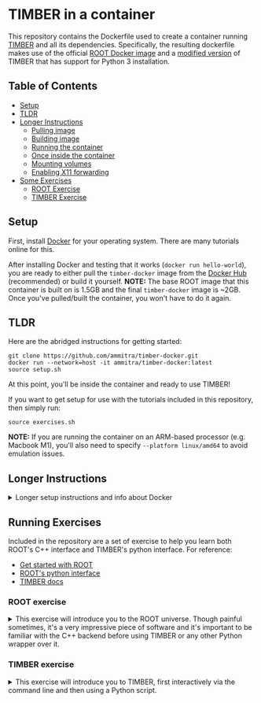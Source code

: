 # TIMBER in a container
This repository contains the Dockerfile used to create a container running [TIMBER](https://github.com/lcorcodilos/TIMBER) and all its dependencies. Specifically, the resulting dockerfile makes use of the official [ROOT Docker image](https://hub.docker.com/r/rootproject/root) and a [modified version](https://github.com/mroguljic/TIMBER/tree/Zbb_branch_py3) of TIMBER that has support for Python 3 installation.

## Table of Contents
- [Setup](#setup)
- [TLDR](#tldr)
- [Longer Instructions](#longer-instructions)
  * [Pulling image](#pulling-image)
  * [Building image](#building-image)
  * [Running the container](#running-the-container)
  * [Once inside the container](#once-inside-the-container)
  * [Mounting volumes](#mounting-volumes)
  * [Enabling X11 forwarding](#enabling-x11-forwarding)
- [Some Exercises](#running-exercises)
  * [ROOT Exercise](#root-exercise)
  * [TIMBER Exercise](#timber-exercise)

## Setup
First, install [Docker](https://www.docker.com/) for your operating system. There are many tutorials online for this. 

After installing Docker and testing that it works (`docker run hello-world`), you are ready to either pull the `timber-docker` image from the [Docker Hub](https://hub.docker.com/) (recommended) or build it yourself. **NOTE:** The base ROOT image that this container is built on is 1.5GB and the final `timber-docker` image is ~2GB. Once you've pulled/built the container, you won't have to do it again.  

## TLDR
Here are the abridged instructions for getting started:
```
git clone https://github.com/ammitra/timber-docker.git
docker run --network=host -it ammitra/timber-docker:latest
source setup.sh
```
At this point, you'll be inside the container and ready to use TIMBER!

If you want to get setup for use with the tutorials included in this repository, then simply run:
```
source exercises.sh
```

**NOTE:** If you are running the container on an ARM-based processor (e.g. Macbook M1), you'll also need to specify `--platform linux/amd64` to avoid emulation issues.

## Longer Instructions
<details>
<summary>Longer setup instructions and info about Docker</summary>

### Pulling image
To pull the ready-made image, run `docker pull ammitra/timber-docker:latest`

### Building image
To build the image, run `docker build --network=host -t timber-docker`. You can name the image whatever you'd like after the `-t` (tag) flag. 

### Running the container
After having built or pulled the image, you are ready to run it. First, run `docker images` to list the availabe images you have:
```
[amitav@thinkpad ~]: docker images
REPOSITORY              TAG                   IMAGE ID       CREATED          SIZE
ammitra/timber-docker   latest                9b33f3426e07   8 minutes ago    2.29GB
```
Run the desired image via `docker run --network=host -it <IMAGE ID>`. So, in the example above I'd run `docker run --network=host --entrypoint /bin/bash -it 9b33f3426e07`. The `--network=host` option isn't strictly necessary, but helps avoid possible annoying internet connection issues. The `-it` flag means that we want to run this container interactively. 

You can also skip pulling/running the container image, and just directly run `docker run --network=host -it ammitra/timber-docker:latest`.

**NOTE:** Once you've entered the container interactively, if you exit from that container (i.e. via `Ctrl+d`), anything in the container will be lost. This is by design (most containers are not run interactively, and instead perform a single executable or service). To get around this, it's often useful to start the container in the background (detached) via the `-d` flag. Then, you can enter the container again via `docker exec -t <CONTAINER ID> bash`, do your work, then exit the container at any point and be able to return to your work. An example is shown below:
```
[amitav@thinkpad ~]: docker run --network=host -it -d ammitra/timber-docker:latest
d6a61e2b22c297bc771f1ab1a4a0ae84aecb9f48b70c9e8ad3bab8fd7bd5f7ff
[amitav@thinkpad ~]: docker container ls 
CONTAINER ID   IMAGE                          COMMAND       CREATED          STATUS          PORTS     NAMES
d6a61e2b22c2   ammitra/timber-docker:latest   "/bin/bash"   15 seconds ago   Up 14 seconds             brave_shaw
[amitav@thinkpad ~]: docker exec -it d6a61e2b22c2 bash
physicist@thinkpad:~$ touch test
physicist@thinkpad:~$ ls
setup.sh  test
physicist@thinkpad:~$ exit
[amitav@thinkpad ~]: docker exec -it d6a61e2b22c2 bash
physicist@thinkpad:~$ ls
setup.sh  test
```

### Once inside the container
Now that you've got the container up and running, you should see a fresh bash terminal. The first step is to `source` the setup script, which activates the TIMBER virtual environment containing all the necessary python packages. To do so, just run `source setup.sh`. You should see a message pop up, and the command prompt should change to indicate that you're in the python virtual environment: 
```
physicist@hostname:~$ source setup.sh
TIMBER added to PATH
(timber-env) physicist@hostname:~$
```
Now you're ready to use TIMBER in the container!

### Mounting volumes
For our purposes, mounting volumes will be very useful. By passing the `-v` flag to a container when running it, you can mount a local directory to the container, giving the container access to all the files within that directory. The syntax for mounting is as follows:
```
docker run -v /path/to/local_dir:/path/in/container
```

**NOTE:** It seems that most OSes will only mount volumes located in the User's directory (i.e. `~` on Mac, Linux). So, be sure to clone this repository to somewhere within your user home directory so that the `timber-docker/rootfiles` directory can be mounted within the container properly.

The `path/to/local_dir` is the explicit path to the directory you want to mount, and `/path/in/container` is the full path to where you'd like to have it mounted in the container. As an example, if I wanted to mount the `rootfiles` directory in this repository to the container, to have access to the files there once inside the container, I would do:
```
[amitav@thinkpad ~]: pwd
/home/amitav/JHU/TIMBER_Docker
[amitav@thinkpad ~]: docker run -it -v ~/JHU/timber-docker/rootfiles:/home/physicist/rootfiles ammitra/timber-docker:latest
physicist@1fd467d1e9b2:~$ ls
rootfiles  setup.sh
physicist@1fd467d1e9b2:~$ ls -alh rootfiles
total 26M
drwxr-xr-x 2 physicist physicist 4.0K Sep 18 22:01 .
drwxr-xr-x 1 physicist physicist 4.0K Sep 18 22:49 ..
-rw-r--r-- 1 physicist physicist  26M Sep 18 22:19 TprimeB-1800-125.root
physicist@1fd467d1e9b2:~$ pwd
/home/physicist
```
And now I can access the files in that mounted directory!

### Enabling X11 forwarding
If you want to use GUI applications (including the ROOT [TBrowser](https://root.cern.ch/doc/master/classTBrowser.html)), then you will need to enable X11 forwarding through the container. If you are unfamiliar with X11 forwarding, there are explanations and tutorials online (e.g. [here](https://www.businessnewsdaily.com/11035-how-to-use-x11-forwarding.html)). After having set up an Xserver, you can pass `--env="DISPLAY"` to the container to enable the forwarding and allow you to see the GUI output through the container. 

</details>

## Running Exercises
Included in the repository are a set of exercise to help you learn both ROOT's C++ interface and TIMBER's python interface. For reference:
* [Get started with ROOT](https://root.cern/get_started/)
* [ROOT's python interface](https://root.cern/manual/python/)
* [TIMBER docs](https://lucascorcodilos.com/TIMBER/)

### ROOT exercise

<details>
<summary>This exercise will introduce you to the ROOT universe. Though painful sometimes, it's a very impressive piece of software and it's important to be familiar with the C++ backend before using TIMBER or any other Python wrapper over it.</summary>
<br>
 
First, run the container and mount the `rootfiles` directory as a volume in the container with the `-v` flag.
```
docker run --network=host -it -v /path/to/timber-docker/rootfiles:/home/physicist/rootfiles ammitra/timber-docker:latest
```

Once inside the container, the ROOT software is already enabled by default so we can immediately start using it. Run
```
root -l rootfiles/TprimeB-1800-125.root
```

There may be some warnings about missing dictionaries, but just ignore those. You'll see something that looks like:
```
physicist@1fd467d1e9b2:~$ root -l rootfiles/TprimeB-1800-125.root
root [0]
Attaching file rootfiles/TprimeB-1800-125.root as _file0...
(TFile *) 0x55a2be2dac10
root [1]
```

You are now in the ROOT terminal, and your command prompt has been replaced with `root [x]`, where `x` denotes the number of commands you've performed.

Let's look inside the file we've opened:
```
root [1] .ls
TFile**         rootfiles/TprimeB-1800-125.root
 TFile*         rootfiles/TprimeB-1800-125.root
  KEY: TObjString       tag;1   Collectable string class
  KEY: TTree    Events;1        Events
  KEY: TTree    LuminosityBlocks;1      LuminosityBlocks
  KEY: TTree    Runs;1  Runs
  KEY: TTree    MetaData;1      Job metadata
  KEY: TTree    ParameterSets;1 Parameter sets
```

We see that the file (called a [TFile](https://root.cern.ch/doc/master/classTFile.html)) contains keys called [TTrees](https://root.cern.ch/doc/master/classTTree.html). These trees store physics variables, histograms, formulas, and other useful objects. These trees are also converted to [RDataFrames](https://root.cern/doc/master/classROOT_1_1RDataFrame.html) by the TIMBER Analyzer module. To check out what's in the tree, we can use `TTree::Print()`. Note that, the trees displayed by `.ls()` are all pointers, so we have to use the C++ dereference operator (`->`) on them to access their member functions (such as `Print()`):

Run `Events->Print()` in the ROOT terminal:

```
root [1] Events->Print()
******************************************************************************
*Tree    :Events    : Events                                                 *
*Entries :     8000 : Total =        92051425 bytes  File  Size =   24135006 *
*        :          : Tree compression factor =   3.79                       *
******************************************************************************
...
*............................................................................*
*Br  143 :FatJet_eta : Float_t eta                                           *
*Entries :     8000 : Total  Size=     105830 bytes  File Size  =      50976 *
*Baskets :        4 : Basket Size=      59904 bytes  Compression=   2.06     *
*............................................................................*
*Br  144 :FatJet_mass : Float_t mass                                         *
*Entries :     8000 : Total  Size=     105838 bytes  File Size  =      38992 *
*Baskets :        4 : Basket Size=      59904 bytes  Compression=   2.70     *
*............................................................................*
*Br  145 :FatJet_msoftdrop : Float_t Corrected soft drop mass with PUPPI     *
*Entries :     8000 : Total  Size=     105904 bytes  File Size  =      40132 *
*Baskets :        4 : Basket Size=      59904 bytes  Compression=   2.62     *
*............................................................................*
*Br  149 :FatJet_particleNetMD_Xbb :                                         *
*         | Float_t Mass-decorrelated ParticleNet tagger raw X->bb score. For X->bb vs QCD tagging, use Xbb/(Xbb+QCD)*
*Entries :     8000 : Total  Size=     106022 bytes  File Size  =      40780 *
*Baskets :        4 : Basket Size=      59904 bytes  Compression=   2.58     *
*............................................................................*
```

Right away, we can see that the tree contains 8,000 entries (events), each with a corresponding [TBranch](https://root.cern/doc/master/classTBranch.html) containing some physics information for each event. For instance, the branch `FatJet_msoftdrop` contains the [softdrop mass](https://arxiv.org/abs/1402.2657) of each of the jets in each event, and so on for all the other branches. Try running `Print()` on one of the TTrees in the file and see what other branches exist. 

We can then use `TTree::Scan()` to check out one of the branches individually. To do so, just pass the branch name to the `Scan()` function:
```
root [4] Events->Scan("FatJet_msoftdrop")
***********************************
*    Row   * Instance * FatJet_ms *
***********************************
*        0 *        0 *   168.875 *    <- Event 0, jet 1
*        0 *        1 *   131.125 *    <- Event 0, jet 2
*        0 *        2 * 5.1953125 *    <- Event 0, jet 3
*        1 *        0 *   136.875 *
*        1 *        1 * 8.3515625 *
*        2 *        0 *   175.375 *
*        2 *        1 *   118.625 *
*        3 *        0 *  104.9375 *
*        3 *        1 *  120.4375 *
...
Type <CR> to continue or q to quit ==> q
***********************************
```
From this, we can deduce that Event 1 (row 1) had three fat jets, with masses 169, 131, and 5 GeV. TTree tools like `Print()` and `Scan()` are useful when you want to find variables of interest in your datasets (which can then be used in TIMBER!)

**NOTE:** You can also use ROOT's [TBrowser](https://root.cern.ch/doc/master/classTBrowser.html) to open a GUI application to view all the trees and branches in your file. This is nice because it offers a user-friendly graphical representation of the structure and contents of your data files. To open from the ROOT prompt, just run 
```
root [0] TBrowser b
```
to open up the GUI window. From here, you can view your file interactively via a GUI. If you are running ROOT in the container, you'll need to have passed the `--env="DISPLAY"` flag when first running the container in order to access your display. 

Now that we have a variable of interest, what can we do with it? Normally, we might be interested in seeing a distribution of that variable for our dataset. So, let's make use of the [`TTree::Draw()`](https://root.cern.ch/doc/master/classTTree.html#a73450649dc6e54b5b94516c468523e45) function to produce a histogram of the softdrop masses of all jets in the dataset:
```
root [5] Events->Draw("FatJet_msoftdrop")
Info in <TCanvas::MakeDefCanvas>:  created default TCanvas with name c1
```
Normally, you'd see the histogram of masses pop up in a little GUI. However, dealing with X11 forwarding is difficult in containers and I haven't implemented that here. For more info, read [here](https://opendata-forum.cern.ch/t/x11-forwarding-with-docker/31). 

Finally, let's run a ROOT C++ macro which will actually give us the histogram we want. It is already written and located under `rootfiles/macro.C`, so you can study it and see what exactly it does. Close the ROOT shell, then run 
```
physicist@1fd467d1e9b2:~$ root rootfiles/macro.C
```
You'll see an output of:
```
root [0]
Processing rootfiles/macro.C...
Info in <TCanvas::Print>: pdf file /home/physicist/rootfiles/macro_output.pdf has been created
root [1]
```
If you look in the `rootfiles/` directory on your local machine, you'll see the output file. Take a look - this is the softdrop mass of all the jets in our sample! The sample in question is Monte Carlo simulation of a Beyond Standard Model process - a hypothetical heavy vector-like partner to the top quark, $T^{\prime}$ whose decay has been set in the generator to a top quark and a new scalar $\phi$. So, the jets in this sample are all from the decay of a top quark and the decay of the scalar. In this sample, the $m_{T^{\prime}}=1.8$ TeV and the $m_\phi=125$ GeV (the Higgs boson mass). The top quark has a mass of 173 GeV/c^2 - does the resulting plot make sense??

If the macro seemed complicated, that's understandable. There are several Python wrappers for ROOT, the most common being [pyROOT](https://root.cern/manual/python/), which comes bundled in our container. To try it out, simply run 
```
python rootfiles/macro.py
```
If you take a look at the code you'll see the parallels, but it's noticeably easier in Python since you don't have to worry about pointers or memory management (at least for this simple example). 

There is of course much more to learn about ROOT, but hopefully this gives you an idea of the power of ROOT as well as some insights into the tools you can make use of when writing analyses in TIMBER.
</details>

### TIMBER exercise

<details>
<summary>This exercise will introduce you to TIMBER, first interactively via the command line and then using a Python script.</summary>
<br>

The main goal of this exercise is to introduce you to some of the functionality of TIMBER. Most, if not all, of the time you use TIMBER it will be inside of a Python script which you then execute. However, for the sake of illustration we will run this exercise on the command line in a python shell. This way you can see the results of every step as it happens. The full exercise is also contained in the script `rootfiles/timber.py`, which you should run after the exercise to see an implementation of TIMBER in a script. The file also has a lot of comments which hopefully make things clear. 

For this exercise, it'll be useful to open the container in one window and this repository in another, so that you can look at the outputs locally once they've been processed. Begin by running:

```
docker run -it -v /path/to/timber-docker/rootfiles:/home/physicist/rootfiles ammitra/timber-docker:latest
source setup.sh
```

By `source`ing the setup file, we've activated the python virtual environment containing TIMBER and we are ready to call any of the TIMBER functions within a python shell or via a script. You'll see import errors if you forget to do this step. 
 
Open a python shell by invoking `python` on the command line, then run 
```
from TIMBER.Analyzer import analyzer
from TIMBER.Tools.Common import *
```
This will import the main TIMBER class, `analyzer`, as well as some other useful tools built-in to TIMBER. 
 
We can instantiate an analyzer object by passing it either a ROOT file or a `.txt` list of ROOT files. Upon instantiation, the analyzer will create an RDataFrame out of the file(s). For this example, we will just pass the analyzer the ROOT file containing Monte Carlo simulation of an 1800 GeV $T^{\prime}$, a hypothetical heavy partner to the top quark, which in this sample decays to a top quark and a new scalar $\phi$ of mass 125 GeV. 
```
ana = analyzer('/home/physicist/rootfiles/TprimeB-1800-125.root')
```

Our goal will now be to use TIMBER to define the events containing jets corresponding to a top quark and a $\phi$ (which will be most of them in this case), then use the invariant mass of those jets to reconstruct the $T^{\prime}$ resonance. 

Let's start by making some kinematic cuts targeting our signal topology. We expect the resonance to decay to two particles, so we will be looking for two jets roughly back-to-back. The $T^{\prime}$ itself is heavy, so the top and $\phi$ will be significantly Lorentz boosted which will cause their respective decay products ($t\to bW(qq)$ and $\phi\to b\bar{b}$) to be reconstructed as large-radius (AK8) jets. Here are some basic kinematic cuts:

```
ana.Cut('nJets', 'nFatJet > 2')
ana.Cut('pT_cut', 'FatJet_pt[0] > 400 && FatJet_pt[1] > 400')
ana.Cut('eta_cut', 'abs(FatJet_eta[0]) < 2.4 && abs(FatJet_eta[1]) < 2.4')
ana.Cut('msd_cut', 'FatJet_msoftdrop[0] > 50 && FatJet_msoftdrop[1] > 50') 
```

The `Cut()` function takes in the name of the cut for internal tracking and a string which evaluates to C++ actions on the DataFrame. The action must always only reference columns (variables) that exist in the DataFrame, C++ functions defined in the ROOT and TIMBER libraries (`abs()`, `min()`, etc.), or C++ functions that you define yourself and call via TIMBER. 
 
We will now show an example of calling a user-defined C++ function. First, you would write an implementation of the function in a `.cc` or `.cpp` file, then you would compile it via TIMBER. When we ran `from TIMBER.Tools.Common import *` earlier, we imported the `CompileCpp()` function, which takes in a string containing the path to the file containing the function you'd like to compile. There is already one written for this exercise, so compile via 
```
CompileCpp('/home/physicist/rootfiles/Modules.cc')
```

Now, let's invoke one of the custom functions on our DataFrame via TIMBER:
```
ana.Define('DijetIdxs', 'PickDijets(FatJet_pt, FatJet_eta, FatJet_phi, FatJet_msoftdrop)')
```
 
Here, we define a new column (variable) named `DijetIdxs`, which will represent the indices of any two jets in the event which meet the criteria that they are separated by at least 90 degrees. When we invoke `Define()`, whatever our action defined in the input string is will be applied *to each row in the DataFrame.* That means that our `PickDijets()` function will be applied to each event. You can look at the `rootfiles/Modules.cc` file for more details on the implementation, but essentially if we have an event that has, say, 4 jets and jets 0 and 2 are back-to-back, the `PickDijets()` function will return a vector of those indices: `{0, 2}` and assign it to that event. Specifically, the function will return a vector `{-1, -1}` if there are no jets in the event meeting our back-to-back criteria. 

We can now cut on this newly-defined variable:
```
ana.Cut('dijetsExist', 'DijetIdxs[0] > -1 && DijetIdxs[1] > -1')
```
 
For each event, the C++ logic evaluates to either `1`: this event has two jets meeting our criteria or `0`: this event does not have any jets meeting our criteria, which the RDataFrame then uses to filter eligible events. 
 
At this point, we've sufficiently "skimmed" our data and we can attempt to make some jet identification. We will start off with a naive method in which we assume that the 0th index in `DijetIdxs` represents the top and the 1st index the $\phi$ candidate. The vectors are ordered by pT, so this is not a terrible proxy for the top and $\phi$ identification in this case. 
 
We will make use of a special TIMBER function to create a new collection of columns (variables) based on an existing one. We will take the `FatJet_*` columns and recast them to be either `Top_*` or `Phi_*` columns based on the indices of each jet. To conceptualize this, let's draw a diagram. Currently, we have a DataFrame that looks like (values given are examples):
```
-----------------------------------------------------------------------------------------------------------------------
| Event # |          FatJet_pt             |          FatJet_phi          |          FatJet_eta        |   DijetIdxs  |
-----------------------------------------------------------------------------------------------------------------------
| Event 0 | {782.1, 600.1, 534.3, 456.7}   |  {-2.82, 0.44, -1.12, 1.14}  | {-0.03, 1.23, 0.08, -1.3}  |    {0, 2}    |
-----------------------------------------------------------------------------------------------------------------------
... and so on, for all events that have passed selection so far
```

We will now run the TIMBER commands
```
ana.ObjectFromCollection('Top','FatJet','DijetIdxs[0]')
ana.ObjectFromCollection('Phi','FatJet','DijetIdxs[1]')
```
 
Running this function will create a new group of variables containing all of the previously-named `FatJet_*` variables, but now containing just the single value based on the corresponding jet index. To help illustrate this, let's look back at the diagram we drew. The DataFrame with the new columns would look like:
```
----------------------------------------------------------------------------------------------------------------------------------------------------------------------------------------
| Event # |          FatJet_pt            | Top_pt | Phi_pt |          FatJet_phi          | Top_phi | Phi_phi |         FatJet_eta          | Top_eta | Phi_eta |  DijetIdxs  |
----------------------------------------------------------------------------------------------------------------------------------------------------------------------------------------
| Event 0 | {782.1, 600.1, 534.3, 456.7}  | 782.1  |  534.3 |  {-2.82, 0.44, -1.12, 1.14}  | -2.82   |  -1.12  |  {-0.03, 1.23, 0.08, -1.3}  |  -0.03  |   0.08  |   {0, 2}    |
----------------------------------------------------------------------------------------------------------------------------------------------------------------------------------------
```

Now, we can create [TLorentz](https://github.com/lcorcodilos/TIMBER/blob/master/TIMBER/Framework/include/common.h#L119-L138) vectors from each newly-defined jet's pT, eta, phi, and softdrop mass:
```
ana.Define('Top_vect','hardware::TLvector(Top_pt, Top_eta, Top_phi, Top_msoftdrop)')
ana.Define('Phi_vect','hardware::TLvector(Phi_pt, Phi_eta, Phi_phi, Phi_msoftdrop)')
```

Then, we use these TLvectors to reconstruct the invariant mass of the resonance:
```
ana.Define('mtphi','hardware::InvariantMass({Top_vect, Phi_vect})')
```

Let's now plot the phi mass vs the resonance mass and see what it looks like:
```
c = ROOT.TCanvas('c')
c.cd()
c.Print("/home/physicist/rootfiles/output_timber.pdf[")
c.Clear()
h1 = ana.DataFrame.Histo2D(('h1','#phi mass vs resonance mass - naive method;m_{#phi} [GeV];m_{res} [GeV]',40,60,260,22,800,3000),'Phi_msoftdrop','mtphi')
h1.Draw("COLZ")
c.Print('/home/physicist/rootfiles/output_timber.pdf')
c.Clear()
h1.Draw("LEGO2")
c.Print('/home/physicist/rootfiles/output_timber.pdf')
c.Clear()
c.Print('/home/physicist/rootfiles/output_timber.pdf]')
```

When we define the 2D histogram `h1` on the 5th line, we are actually using RDataFrame directly through pyROOT via the TIMBER analyzer. This is one of the great features of TIMBER - the analyzer stores the RDataFrame internally, so we can actually use any RDataFrame method which has a pyROOT equivalent. In this case, we can call the [`RDataFrame.Histo2D()`](https://root.cern/doc/master/classROOT_1_1RDF_1_1RInterface.html#a0a29727f2ceca107e39cbff8b7cb3a1a) method, which takes in (in pyROOT at least) a tuple containing the histo name, title, axis labels (semicolon-delimited), and binning schema; followed by the column (variable) names you want to plot on the x- and y-axes. We then draw the histogram in two different ways and save them to a pdf file under `rootfiles/` so that it's accessible from outside the container as well. 
 
At the end, you should get two plots that look like this:
![image](https://user-images.githubusercontent.com/64038220/191665590-22687beb-9f49-45ee-8425-23558363ca72.png)
![image](https://user-images.githubusercontent.com/64038220/191665630-d03592d1-ba29-49ac-8ee7-e2fbe65679a0.png)

Does this plot of $\phi$ mass versus $T^{\prime}$ mass make sense? Recall that, for this signal sample, the mass of the $\phi$ is 125 GeV. What is causing that second bump appearing around 170 GeV? Why does that bump appear, even though we're plotting the $\phi$ mass? These are some things to think about, and you should also think of (and implement) ways of making the identification more robust.
 
This concludes the first TIMBER exercise. Since we're only running TIMBER on a small signal sample in this exercise, we're limited in what interesting physics we can do. But this should serve as an introduction to the TIMBER framework and provide a conceptual overview for how to use TIMBER.
 
</details>


